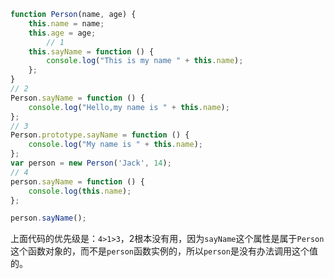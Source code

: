 ```javascript
function Person(name, age) {
    this.name = name;
    this.age = age;
		// 1
    this.sayName = function () {
        console.log("This is my name " + this.name);
    };
}
// 2
Person.sayName = function () {
    console.log("Hello,my name is " + this.name);
};
// 3
Person.prototype.sayName = function () {
    console.log("My name is " + this.name);
};
var person = new Person('Jack', 14);
// 4
person.sayName = function () {
    console.log(this.name);
};

person.sayName();
```

上面代码的优先级是：`4>1>3`，2根本没有用，因为`sayName`这个属性是属于`Person`这个函数对象的，而不是`person`函数实例的，所以`person`是没有办法调用这个值的。